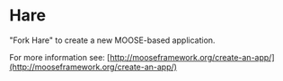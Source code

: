 Hare
=====

"Fork Hare" to create a new MOOSE-based application.

For more information see: [http://mooseframework.org/create-an-app/](http://mooseframework.org/create-an-app/)
